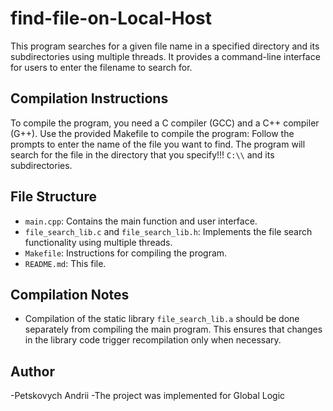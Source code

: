# find-file-on-Local-Host

This program searches for a given file name in a specified directory and its subdirectories using multiple threads. It provides a command-line interface for users to enter the filename to search for.

## Compilation Instructions

To compile the program, you need a C compiler (GCC) and a C++ compiler (G++). Use the provided Makefile to compile the program:
Follow the prompts to enter the name of the file you want to find. The program will search for the file in the directory that you specify!!! `C:\\` and its subdirectories.
## File Structure

- `main.cpp`: Contains the main function and user interface.
- `file_search_lib.c` and `file_search_lib.h`: Implements the file search functionality using multiple threads.
- `Makefile`: Instructions for compiling the program.
- `README.md`: This file.

## Compilation Notes

- Compilation of the static library `file_search_lib.a` should be done separately from compiling the main program. This ensures that changes in the library code trigger recompilation only when necessary.
 
## Author

-Petskovych Andrii
-The project was implemented for Global Logic
